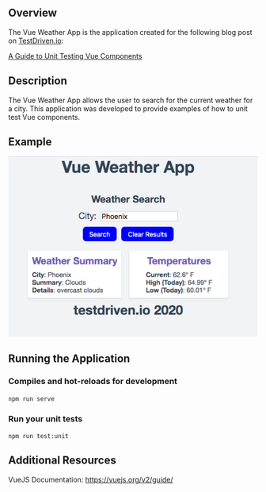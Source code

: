 ## Overview

The Vue Weather App is the application created for the following blog post on [TestDriven.io](https://testdriven.io):

[A Guide to Unit Testing Vue Components](https://testdriven.io/blog/)

## Description

The Vue Weather App allows the user to search for the current weather for a city.  This application was developed to provide examples of how to unit test Vue components.

## Example

![Alt text](/blogpost_screenshots/VueWeatherApp_Walkthrough_Step4.png?raw=true "Vue Weather App Example")

## Running the Application

### Compiles and hot-reloads for development
```
npm run serve
```

### Run your unit tests
```
npm run test:unit
```

## Additional Resources

VueJS Documentation: https://vuejs.org/v2/guide/
